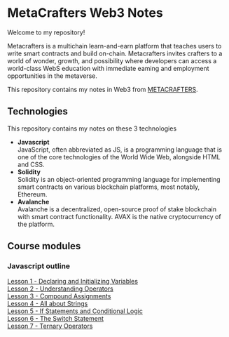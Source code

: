 # MetaCrafters Web3 Notes

Welcome to my repository!

Metacrafters is a multichain learn-and-earn platform that teaches
users to write smart contracts and build on-chain. Metacrafters
invites crafters to a world of wonder, growth, and possibility where
developers can access a world-class WebS education with
immediate eaming and employment opportunities in the
metaverse.

This repository contains my notes in Web3 from [METACRAFTERS](https://www.metacrafters.io/).

## Technologies 
This repository contains my notes on these 3 technologies
- **Javascript**<br> JavaScript, often abbreviated as JS, is a programming language that is one of the core technologies of the World Wide Web, alongside HTML and CSS.
- **Solidity**<br> Solidity is an object-oriented programming language for implementing smart contracts on various blockchain platforms, most notably, Ethereum. 
- **Avalanche**<br> Avalanche is a decentralized, open-source proof of stake blockchain with smart contract functionality. AVAX is the native cryptocurrency of the platform.

## Course modules
### Javascript outline
[Lesson 1 - Declaring and Initializing Variables](https://github.com/jfmartinz/web3Notes/tree/main/Javascript%20Module/Lesson%201%20-%20Declaring%20and%20Initializing%20Variables)<br>
[Lesson 2 - Understanding Operators](https://github.com/jfmartinz/web3Notes/tree/main/Javascript%20Module/Lesson%202%20-%20Understanding%20Operators)<br>
[Lesson 3 - Compound Assignments](https://github.com/jfmartinz/web3Notes/tree/main/Javascript%20Module/Lesson%203%20-%20Compound%20Assignments)<br>
[Lesson 4 - All about Strings](https://github.com/jfmartinz/web3Notes/tree/main/Javascript%20Module/Lesson%204%20-%20All%20about%20Strings)<br>
[Lesson 5 - If Statements and Conditional Logic](https://github.com/jfmartinz/web3Notes/tree/main/Javascript%20Module/Lesson%205%20-%20%20If%20Statements%20and%20Conditional%20Logic)<br>
[Lesson 6 - The Switch Statement](https://github.com/jfmartinz/web3Notes/tree/main/Javascript%20Module/Lesson%206%20-%20The%20Switch%20Statement)<br>
[Lesson 7 - Ternary Operators](https://github.com/jfmartinz/web3Notes/tree/main/Javascript%20Module/Lesson%207%20-%20Ternary%20Operators)
